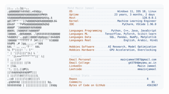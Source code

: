 <picture>
  <source srcset="https://raw.githubusercontent.com/mmazinjameel/mmazinjameel/main/dark_mode.svg?v=1738915951" media="(prefers-color-scheme: dark)">
  <img src="https://raw.githubusercontent.com/mmazinjameel/mmazinjameel/main/light_mode.svg?v=1738915951">
</picture>

